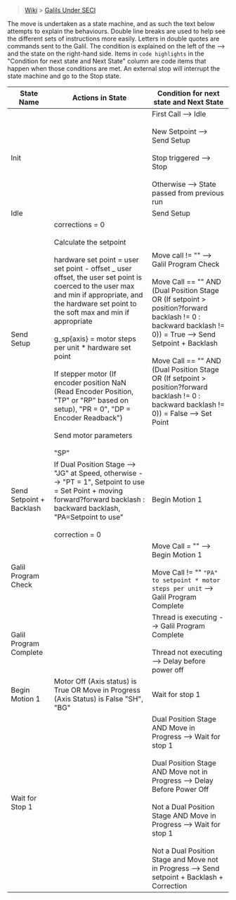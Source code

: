 > [Wiki](Home) > [Galils Under SECI](galils-under-seci)

The move is undertaken as a state machine, and as such the text below attempts to explain the behaviours.
Double line breaks are used to help see the different sets of instructions more easily.
Letters in double quotes are commands sent to the Galil.
The condition is explained on the left of the --> and the state on the right-hand side.
Items in `code highlights` in the "Condition for next state and Next State" column are code items that happen when those conditions are met.
An external stop will interrupt the state machine and go to the Stop state.

State Name | Actions in State | Condition for next state and Next State |
--- | --- | --- |
Init | | First Call --> Idle <br><br> New Setpoint --> Send Setup <br><br> Stop triggered --> Stop <br><br> Otherwise --> State passed from previous run |
Idle | | Send Setup |
Send Setup | corrections = 0 <br><br> Calculate the setpoint <br><br> hardware set point = user set point - offset _ user offset, the user set point is coerced to the user max and min if appropriate, and the hardware set point to the soft max and min if appropriate <br><br> g_sp{axis} = motor steps per unit * hardware set point <br><br> If stepper motor (If encoder position NaN (Read Encoder Position, "TP" or "RP" based on setup), "PR = 0", "DP = Encoder Readback") <br><br> Send motor parameters <br><br> "SP" | Move call != "" --> Galil Program Check <br><br> Move Call == "" AND (Dual Position Stage OR (If setpoint > position?forward backlash != 0 : backward backlash != 0)) = True --> Send Setpoint + Backlash <br><br> Move Call == "" AND (Dual Position Stage OR (If setpoint > position?forward backlash != 0 : backward backlash != 0)) = False --> Set Point |
Send Setpoint + Backlash | If Dual Position Stage --> "JG" at Speed, otherwise --> "PT = 1", Setpoint to use = Set Point + moving forward?forward backlash : backward backlash, "PA=Setpoint to use" <br><br> correction = 0 | Begin Motion 1 |
Galil Program Check | | Move Call = "" --> Begin Motion 1 <br><br> Move Call != "" `"PA" to setpoint * motor steps per unit` --> Galil Program Complete |
Galil Program Complete | | Thread is executing --> Galil Program Complete <br><br> Thread not executing --> Delay before power off |
Begin Motion 1 | Motor Off (Axis status) is True OR Move in Progress (Axis Status) is False "SH", "BG" | Wait for stop 1 |
Wait for Stop 1 | | Dual Position Stage AND Move in Progress --> Wait for stop 1 <br><br> Dual Position Stage AND Move not in Progress --> Delay Before Power Off <br><br> Not a Dual Position Stage AND Move in Progress --> Wait for stop 1 <br><br> Not a Dual Position Stage and Move not in Progress --> Send setpoint + Backlash + Correction |